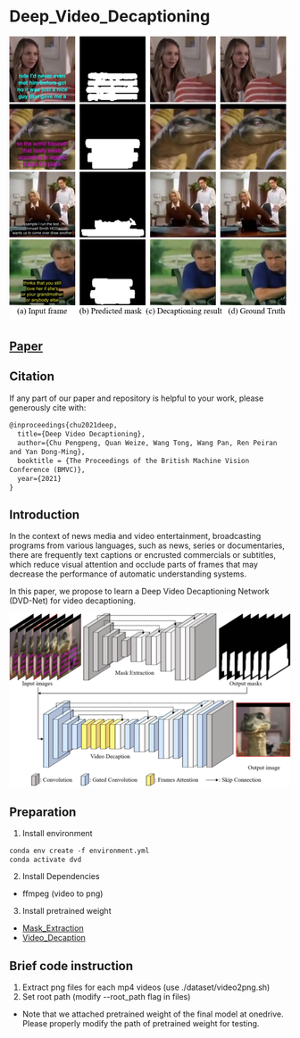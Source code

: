# Deep_Video_Decaptioning
![teaser](https://github.com/Linya-lab/Video_Decaptioning/blob/master/images/teaser.png?raw=true)
## [Paper](https://www.bmvc2021-virtualconference.com/assets/papers/0651.pdf)

## Citation
If any part of our paper and repository is helpful to your work, please generously cite with:
```
@inproceedings{chu2021deep,
  title={Deep Video Decaptioning},
  author={Chu Pengpeng, Quan Weize, Wang Tong, Wang Pan, Ren Peiran and Yan Dong-Ming},
  booktitle = {The Proceedings of the British Machine Vision Conference (BMVC)},
  year={2021}
}
```

## Introduction
In the context of news media and video entertainment, broadcasting programs from various languages, such as news, series or documentaries, there are frequently text captions or encrusted commercials or subtitles, which reduce visual attention and occlude parts of frames that may decrease the performance of automatic understanding systems.

In this paper, we propose to learn a Deep Video Decaptioning Network (DVD-Net) for video decaptioning.

![network](https://github.com/Linya-lab/Video_Decaptioning/blob/master/images/network.png?raw=true)

## Preparation
1. Install environment
```
conda env create -f environment.yml 
conda activate dvd
```
2. Install Dependencies
  - ffmpeg (video to png)

3. Install pretrained weight
  - [Mask_Extraction](https://maildhueducn-my.sharepoint.com/:u:/g/personal/2191420_mail_dhu_edu_cn/EaSYKsCiFoJBidxdfezACGsB4CfYak0hR_cGypUf9uN31A?e=aDCG3B)
  - [Video_Decaption](https://maildhueducn-my.sharepoint.com/:u:/g/personal/2191420_mail_dhu_edu_cn/EXQm-bYasU5Ag3221LoPAp8BBY7kOwyWfqlKAsCfBOnjZw?e=lsfMl6)

## Brief code instruction
1. Extract png files for each mp4 videos (use ./dataset/video2png.sh)
2. Set root path (modify --root_path flag in files)
* Note that we attached pretrained weight of the final model at onedrive.
  Please properly modify the path of pretrained weight for testing.
